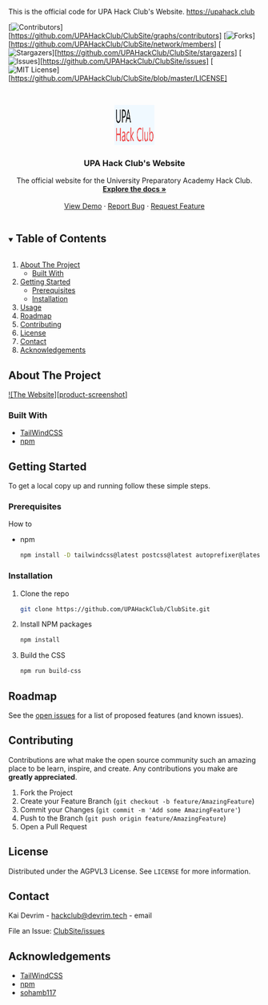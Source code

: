 This is the official code for UPA Hack Club's Website. https://upahack.club

[![Contributors][contributors-shield]][https://github.com/UPAHackClub/ClubSite/graphs/contributors]
[![Forks][forks-shield]][https://github.com/UPAHackClub/ClubSite/network/members]
[![Stargazers][stars-shield]][https://github.com/UPAHackClub/ClubSite/stargazers]
[![Issues][issues-shield]][https://github.com/UPAHackClub/ClubSite/issues]
[![MIT License][license-shield]][https://github.com/UPAHackClub/ClubSite/blob/master/LICENSE]



<!-- PROJECT LOGO -->
<br />
<p align="center">
  <a href="https://github.com/UPAHackClub/ClubSite">
    <img src="./metaimage.png" alt="Logo" width="80" height="80">
  </a>

  <h3 align="center">UPA Hack Club's Website</h3>

  <p align="center">
    The official website for the University Preparatory Academy Hack Club.
    <br />
    <a href="https://github.com/UPAHackClub/ClubSite"><strong>Explore the docs »</strong></a>
    <br />
    <br />
    <a href="https://upahack.club">View Demo</a>
    ·
    <a href="https://github.com/UPAHackClub/ClubSite/issues">Report Bug</a>
    ·
    <a href="https://github.com/UPAHackClub/ClubSite/issues">Request Feature</a>
  </p>
</p>



<!-- TABLE OF CONTENTS -->
<details open="open">
  <summary><h2 style="display: inline-block">Table of Contents</h2></summary>
  <ol>
    <li>
      <a href="#about-the-project">About The Project</a>
      <ul>
        <li><a href="#built-with">Built With</a></li>
      </ul>
    </li>
    <li>
      <a href="#getting-started">Getting Started</a>
      <ul>
        <li><a href="#prerequisites">Prerequisites</a></li>
        <li><a href="#installation">Installation</a></li>
      </ul>
    </li>
    <li><a href="#usage">Usage</a></li>
    <li><a href="#roadmap">Roadmap</a></li>
    <li><a href="#contributing">Contributing</a></li>
    <li><a href="#license">License</a></li>
    <li><a href="#contact">Contact</a></li>
    <li><a href="#acknowledgements">Acknowledgements</a></li>
  </ol>
</details>



<!-- ABOUT THE PROJECT -->
## About The Project

[![The Website][product-screenshot]](https://upahack.club)


### Built With

* [TailWindCSS](https://tailwindcss.com/)
* [npm](https://www.npmjs.com/)



<!-- GETTING STARTED -->
## Getting Started

To get a local copy up and running follow these simple steps.

### Prerequisites

How to 
* npm
  ```sh
  npm install -D tailwindcss@latest postcss@latest autoprefixer@latest
  ```

### Installation

1. Clone the repo
   ```sh
   git clone https://github.com/UPAHackClub/ClubSite.git
   ```
2. Install NPM packages
   ```sh
   npm install
   ```
3. Build the CSS
   ```sh
   npm run build-css
   ```



<!-- ROADMAP -->
## Roadmap

See the [open issues](https://github.com/UPAHackClub/ClubSite/issues) for a list of proposed features (and known issues).



<!-- CONTRIBUTING -->
## Contributing

Contributions are what make the open source community such an amazing place to be learn, inspire, and create. Any contributions you make are **greatly appreciated**.

1. Fork the Project
2. Create your Feature Branch (`git checkout -b feature/AmazingFeature`)
3. Commit your Changes (`git commit -m 'Add some AmazingFeature'`)
4. Push to the Branch (`git push origin feature/AmazingFeature`)
5. Open a Pull Request



<!-- LICENSE -->
## License

Distributed under the AGPVL3 License. See `LICENSE` for more information.



<!-- CONTACT -->
## Contact

Kai Devrim - [hackclub@devrim.tech](mailto:hackclub@devrim.tech) - email

File an Issue: [ClubSite/issues](https://github.com/UPAHackClub/ClubSite/issues)



<!-- ACKNOWLEDGEMENTS -->
## Acknowledgements

* [TailWindCSS](https://tailwindcss.com/)
* [npm](https://www.npmjs.com)
* [sohamb117](https://github.com/sohamb117)





<!-- MARKDOWN LINKS & IMAGES -->
<!-- https://www.markdownguide.org/basic-syntax/#reference-style-links -->
[contributors-shield]: https://img.shields.io/github/contributors/UPAHackClub/ClubSite.svg?style=for-the-badge
[contributors-url]: https://github.com/UPAHackClub/ClubSite/graphs/contributors
[forks-shield]: https://img.shields.io/github/forks/UPAHackClub/ClubSite.svg?style=for-the-badge
[forks-url]: https://github.com/UPAHackClub/ClubSite/network/members
[stars-shield]: https://img.shields.io/github/stars/UPAHackClub/ClubSite.svg?style=for-the-badge
[stars-url]: https://github.com/UPAHackClub/ClubSite/stargazers
[issues-shield]: https://img.shields.io/github/issues/UPAHackClub/ClubSite.svg?style=for-the-badge
[issues-url]: https://github.com/UPAHackClub/ClubSite/issues
[license-shield]: https://img.shields.io/github/license/UPAHackClub/ClubSite.svg?style=for-the-badge
[license-url]: https://github.com/UPAHackClub/ClubSite/blob/master/LICENSE.txt

